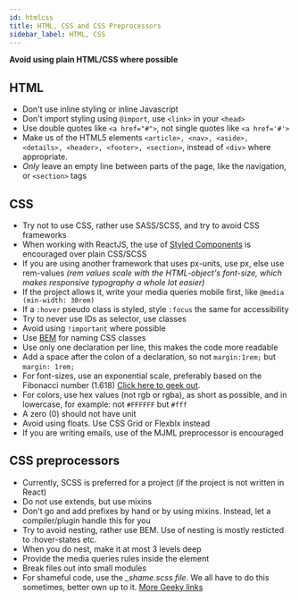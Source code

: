 ```yaml
---
id: htmlcss
title: HTML, CSS and CSS Preprocessors
sidebar_label: HTML, CSS
---
```


**Avoid using plain HTML/CSS where possible**

## HTML

* Don't use inline styling or inline Javascript
* Don't import styling using `@import`, use `<link>` in your `<head>`
* Use double quotes like `<a href="#">`, not single quotes like `<a href='#'>`
* Make us of the HTML5 elements `<article>, <nav>, <aside>, <details>, <header>, <footer>, <section>`, instead of `<div>` where appropriate.
* _Only_ leave an empty line between parts of the page, like the navigation, or `<section>` tags

## CSS

* Try not to use CSS, rather use SASS/SCSS, and try to avoid CSS frameworks
* When working with ReactJS, the use of [Styled Components](https://www.styled-components.com/) is encouraged over plain CSS/SCSS
* If you are using another framework that uses px-units, use px, else use rem-values *(rem values scale with the HTML-object's font-size, which makes responsive typography a whole lot easier)*
* If the project allows it, write your media queries mobile first, like `@media (min-width: 30rem)`
* If a `:hover` pseudo class is styled, style `:focus` the same for accessibility
* Try to never use IDs as selector, use classes
* Avoid using `!important` where possible
* Use [BEM](http://getbem.com/naming/) for naming CSS classes
* Use only one declaration per line, this makes the code more readable
* Add a space after the colon of a declaration, so not `margin:1rem;` but `margin: 1rem;`
* For font-sizes, use an exponential scale, preferably based on the Fibonacci number (1.618) [Click here to geek out](https://3.7designs.co/blog/2010/10/how-to-design-using-the-fibonacci-sequence/).
* For colors, use hex values (not rgb or rgba), as short as possible, and in lowercase, for example: not `#FFFFFF` but `#fff`
* A zero (0) should not have unit
* Avoid using floats. Use CSS Grid or Flexblx instead
* If you are writing emails, use of the MJML preprocessor is encouraged

## CSS preprocessors

* Currently, SCSS is preferred for a project (if the project is not written in React)
* Do not use extends, but use mixins
* Don't go and add prefixes by hand or by using mixins. Instead, let a compiler/plugin handle this for you
* Try to avoid nesting, rather use BEM. Use of nesting is mostly resticted to :hover-states etc.
* When you do nest, make it at most 3 levels deep
* Provide the media queries rules inside the element
* Break files out into small modules
* For shameful code, use the *_shame.scss file*. We all have to do this sometimes, better own up to it. [More Geeky links](https://csswizardry.com/2013/04/shame-css/)

